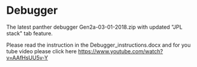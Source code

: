 # Debugger
The latest panther debugger Gen2a-03-01-2018.zip with updated "JPL stack" tab feature.

Please read the instruction in the Debugger_instructions.docx and for you tube video please click here 
https://www.youtube.com/watch?v=AAfHsUU5v-Y 
